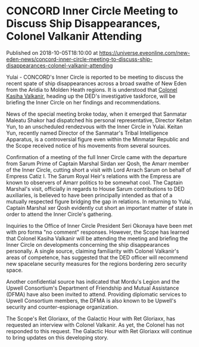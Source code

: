 # CONCORD Inner Circle Meeting to Discuss Ship Disappearances, Colonel Valkanir Attending
Published on 2018-10-05T18:10:00 at https://universe.eveonline.com/new-eden-news/concord-inner-circle-meeting-to-discuss-ship-disappearances-colonel-valkanir-attending

Yulai - CONCORD's Inner Circle is reported to be meeting to discuss the recent spate of ship disappearances across a broad swathe of New Eden from the Aridia to Molden Heath regions. It is understood that [Colonel Kasiha Valkanir](https://twitter.com/concordvalkanir), heading up the DED's investigative taskforce, will be briefing the Inner Circle on her findings and recommendations.

News of the special meeting broke today, when it emerged that Sanmatar Maleatu Shakor had dispatched his personal representative, Director Keitan Yun, to an unscheduled rendezvous with the Inner Circle in Yulai. Keitan Yun, recently named Director of the Sanmatar's Tribal Intelligence Apparatus, is a controversial figure even within the Minmatar Republic and the Scope received notice of his movements from several sources.

Confirmation of a meeting of the full Inner Circle came with the departure from Sarum Prime of Captain Marshal Sirdan xer Qosh, the Amarr member of the Inner Circle, cutting short a visit with Lord Arrach Sarum on behalf of Empress Catiz I. The Sarum Royal Heir's relations with the Empress are known to observers of Amarr politics to be somewhat cool. The Captain Marshal's visit, officially in regards to House Sarum contributions to DED auxiliaries, is believed to have been principally intended as that of a mutually respected figure bridging the gap in relations. In returning to Yulai, Captain Marshal xer Qosh evidently cut short an important matter of state in order to attend the Inner Circle's gathering.

Inquiries to the Office of Inner Circle President Seri Okonaya have been met with pro forma "no comment" responses. However, the Scope has learned that Colonel Kasiha Valkanir will be attending the meeting and briefing the Inner Circle on developments concerning the ship disappearances personally. A single source, claiming familiarity with Colonel Valkanir's areas of competence, has suggested that the DED officer will recommend new spacelane security measures for the regions bordering zero security space.

Another confidential source has indicated that Mordu's Legion and the Upwell Consortium's Department of Friendship and Mutual Assistance (DFMA) have also been invited to attend. Providing diplomatic services to Upwell Consortium members, the DFMA is also known to be Upwell's security and counter-espionage organization.

The Scope's Ret Gloriaxx, of the Galactic Hour with Ret Gloriaxx, has requested an interview with Colonel Valkanir. As yet, the Colonel has not responded to this request. The Galactic Hour with Ret Gloriaxx will continue to bring updates on this developing story.
